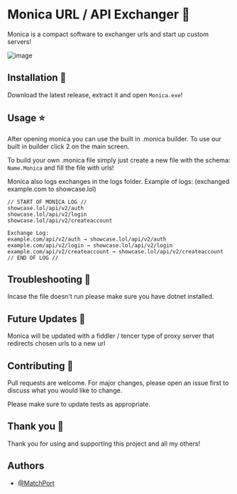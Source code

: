 
# Monica URL / API Exchanger 🚀

Monica is a compact software to exchanger urls and start up custom servers! 

![image](https://github.com/user-attachments/assets/bcce1a2b-be58-4133-94ed-29ed5a53fdea)





## Installation 🌟

Download the latest release, extract it and open `Monica.exe`!


    
## Usage ⭐

After opening monica you can use the built in .monica builder. To use our built in builder click 2 on the main screen.

To build your own .monica file simply just create a new file with the schema: `Name.Monica` and fill the file with urls!

Monica also logs exchanges in the logs folder. Example of logs: (exchanged example.com to showcase.lol)
```
// START OF MONICA LOG //
showcase.lol/api/v2/auth
showcase.lol/api/v2/login
showcase.lol/api/v2/createaccount

Exchange Log:
example.com/api/v2/auth → showcase.lol/api/v2/auth
example.com/api/v2/login → showcase.lol/api/v2/login
example.com/api/v2/createaccount → showcase.lol/api/v2/createaccount
// END OF LOG //
```

## Troubleshooting 💫

Incase the file doesn't run please make sure you have dotnet installed.
## Future Updates 🌠

Monica will be updated with a fiddler / tencer type of proxy server that redirects chosen urls to a new url


## Contributing 📝

Pull requests are welcome. For major changes, please open an issue first to discuss what you would like to change.

Please make sure to update tests as appropriate.


## Thank you 💖

Thank you for using and supporting this project and all my others!
## Authors

- [@MatchPort](https://github.com/MatchPort)

